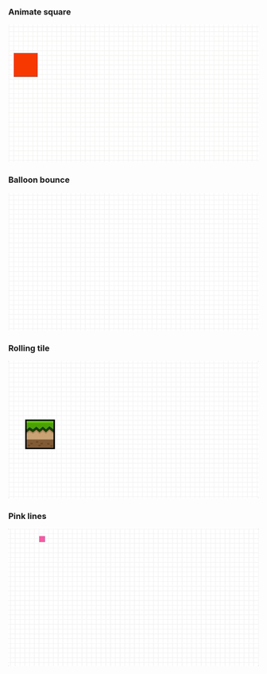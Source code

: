 


### Animate square
![Square transform](demos/square-transform-hd.gif)

### Balloon bounce
![Balloon bounce](demos/balloon-bounce-hd.gif)

### Rolling tile
![Rolling tile](demos/rolling-tile-hd.gif)

### Pink lines
![Pink lines](demos/pink-lines-hd.gif)

